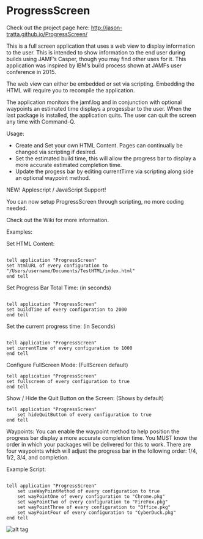 # ProgressScreen
Check out the project page here: http://jason-tratta.github.io/ProgressScreen/

This is a full screen application that uses a web view to display information to the user. This is intended to show information to the end user during builds using JAMF’s Casper, though you may find other uses for it. This application was inspired by IBM’s build process shown at JAMFs user conference in 2015.

The web view can either be embedded or set via scripting.  Embedding the HTML will require you to recompile the application. 

The application monitors the jamf.log and in conjunction with optional waypoints an estimated time displays a progessbar to the user. When the last package is installed, the application quits.  The user can quit the screen any time with Command-Q.


Usage:

- Create and Set your own HTML Content. Pages can continually be changed via scripting if desired.
- Set the estimated build time, this will allow the progress bar to display a more accurate estimated completion time.
- Update the progess bar by editing currentTime via scripting along side an optional waypoint method.

NEW!
Applescript / JavaScript Support!

You can now setup ProgressScreen through scripting, no more coding needed.  

Check out the Wiki for more information. 

Examples:

Set HTML Content:
```

tell application "ProgressScreen"
set htmlURL of every configuration to "/Users/username/Documents/TestHTML/index.html"
end tell
```
Set Progress Bar Total Time: (in seconds)
```

tell application "ProgressScreen"
set buildTime of every configuration to 2000
end tell 
```

Set the current progress time: (in Seconds)
```

tell application "ProgressScreen"
set currentTime of every configuration to 1000
end tell 
```

Configure FullScreen Mode:  (FullScreen default)
```
tell application "ProgressScreen"
set fullscreen of every configuration to true
end tell
```
Show / Hide the Quit Button on the Screen:  (Shows by default) 
```
tell application "ProgressScreen"
	set hideQuitButton of every configuration to true
end tell
```

Waypoints:
You can enable the waypoint method to help position the progress bar display a more accurate completion time. You MUST know the order in which your packages will be delivered for this to work. There are four waypoints which will adjust the progress bar in the following order: 1/4, 1/2, 3/4, and completion. 

Example Script:
```

tell application "ProgressScreen"
	set useWayPointMethod of every configuration to true
	set wayPointOne of every configuration to "Chrome.pkg"
	set wayPointTwo of every configuration to "FireFox.pkg"
	set wayPointThree of every configuration to "Office.pkg"
	set wayPointFour of every configuration to "CyberDuck.pkg"
end tell
```





![alt tag](https://github.com/jason-tratta/ProgressScreen/blob/master/ProgressScreen/ScreenShot.png)
